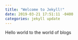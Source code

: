 ```yaml
---
title: "Welcome to Jekyll!"
date: 2019-03-21 17:51:11 -0400
categories: jekyll update
---
```


Hello world to the world of blogs
